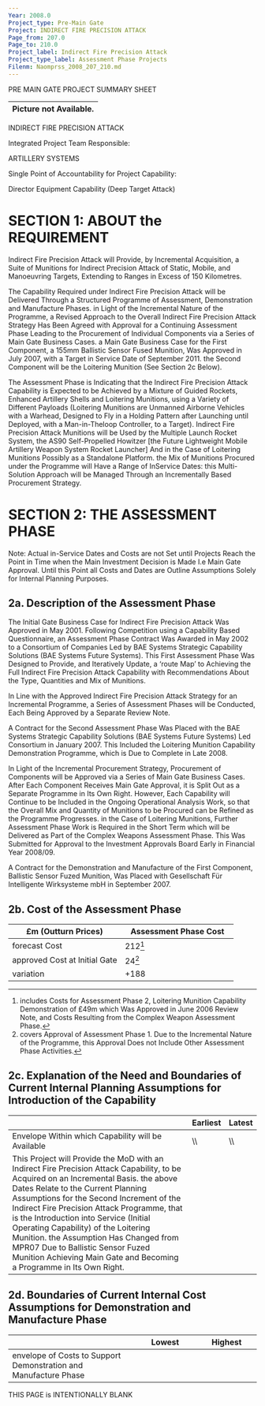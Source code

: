 ```yaml
---
Year: 2008.0
Project_type: Pre-Main Gate
Project: INDIRECT FIRE PRECISION ATTACK
Page_from: 207.0
Page_to: 210.0
Project_label: Indirect Fire Precision Attack
Project_type_label: Assessment Phase Projects
Filenm: Naomprss_2008_207_210.md
---
```

PRE MAIN GATE PROJECT SUMMARY SHEET

| Picture not Available. |
|----------------------------|

INDIRECT FIRE PRECISION ATTACK

Integrated Project Team Responsible:

ARTILLERY SYSTEMS

Single Point of Accountability for Project Capability:

Director Equipment Capability (Deep Target Attack)

# SECTION 1: ABOUT the REQUIREMENT

Indirect Fire Precision Attack will Provide, by Incremental Acquisition, a Suite of Munitions for Indirect Precision Attack of Static, Mobile, and Manoeuvring Targets, Extending to Ranges in Excess of 150 Kilometres.

The Capability Required under Indirect Fire Precision Attack will be Delivered Through a Structured Programme of Assessment, Demonstration and Manufacture Phases. in Light of the Incremental Nature of the Programme, a Revised Approach to the Overall Indirect Fire Precision Attack Strategy Has Been Agreed with Approval for a Continuing Assessment Phase Leading to the Procurement of Individual Components via a Series of Main Gate Business Cases. a Main Gate Business Case for the First Component, a 155mm Ballistic Sensor Fused Munition, Was Approved in July 2007, with a Target in Service Date of September 2011. the Second Component will be the Loitering Munition (See Section 2c Below).

The Assessment Phase is Indicating that the Indirect Fire Precision Attack Capability is Expected to be Achieved by a Mixture of Guided Rockets, Enhanced Artillery Shells and Loitering Munitions, using a Variety of Different Payloads (Loitering Munitions are Unmanned Airborne Vehicles with a Warhead, Designed to Fly in a Holding Pattern after Launching until Deployed, with a Man-in-Theloop Controller, to a Target). Indirect Fire Precision Attack Munitions will be Used by the Multiple Launch Rocket System, the AS90 Self-Propelled Howitzer \[the Future Lightweight Mobile Artillery Weapon System Rocket Launcher\]
And in the Case of Loitering Munitions Possibly as a Standalone Platform. the Mix of Munitions Procured under the Programme will Have a Range of InService Dates: this Multi-Solution Approach will be Managed Through an Incrementally Based Procurement Strategy.

# SECTION 2: THE ASSESSMENT PHASE

Note: Actual in-Service Dates and Costs are not Set until Projects Reach the Point in Time when the Main Investment Decision is Made I.e Main Gate Approval. Until this Point all Costs and Dates are Outline Assumptions Solely for Internal Planning Purposes.

## 2a. Description of the Assessment Phase

The Initial Gate Business Case for Indirect Fire Precision Attack Was Approved in May 2001. Following Competition using a Capability Based Questionnaire, an Assessment Phase Contract Was Awarded in May 2002 to a Consortium of Companies Led by BAE Systems Strategic Capability Solutions (BAE Systems Future Systems). This First Assessment Phase Was Designed to Provide, and Iteratively Update, a ‘route Map’ to Achieving the Full Indirect Fire Precision Attack Capability with Recommendations About the Type, Quantities and Mix of Munitions.

In Line with the Approved Indirect Fire Precision Attack Strategy for an Incremental Programme, a Series of Assessment Phases will be Conducted, Each Being Approved by a Separate Review Note.

A Contract for the Second Assessment Phase Was Placed with the BAE Systems Strategic Capability Solutions (BAE Systems Future Systems) Led Consortium in January 2007. This Included the Loitering Munition Capability Demonstration Programme, which is Due to Complete in Late 2008.

In Light of the Incremental Procurement Strategy, Procurement of Components will be Approved via a Series of Main Gate Business Cases. After Each Component Receives Main Gate Approval, it is Split Out as a Separate Programme in Its Own Right. However, Each Capability will Continue to be Included in the Ongoing Operational Analysis Work, so that the Overall Mix and Quantity of Munitions to be Procured can be Refined as the Programme Progresses. in the Case of Loitering Munitions, Further Assessment Phase Work is Required in the Short Term which will be Delivered as Part of the Complex Weapons Assessment Phase. This Was Submitted for Approval to the Investment Approvals Board Early in Financial Year 2008/09.

A Contract for the Demonstration and Manufacture of the First Component, Ballistic Sensor Fuzed Munition, Was Placed with Gesellschaft Für Intelligente Wirksysteme mbH in September 2007.

## 2b. Cost of the Assessment Phase

<table>
<colgroup>
<col Style="Width: 50%" />
<col Style="Width: 50%" />
</Colgroup>
<thead>
<tr>
<th>
£m (Outturn Prices)
</Th>
<th>
Assessment Phase Cost
</Th>
</Tr>
</Thead>
<tbody>
<tr>
<td>forecast Cost</Td>
<td>
212<a Href="Fn1" Class="Footnote-Ref" Id="Fnref1"
Role="Doc-Noteref"><sup>1</Sup></A>
</Td>
</Tr>
<tr>
<td>approved Cost at Initial Gate</Td>
<td>
24<a Href="Fn2" Class="Footnote-Ref" Id="Fnref2"
Role="Doc-Noteref"><sup>2</Sup></A>
</Td>
</Tr>
<tr>
<td>variation</Td>
<td>
+188
</Td>
</Tr>
</Tbody>
</Table>
<section Id="Footnotes" Class="Footnotes Footnotes-End-of-Document"
Role="Doc-Endnotes">
<hr />
<ol>
<li Id="Fn1">includes Costs for Assessment Phase 2, Loitering Munition Capability Demonstration of £49m which Was Approved in June 2006 Review Note, and Costs Resulting from the Complex Weapon Assessment Phase.<a Href="Fnref1" Class="Footnote-Back"
Role="Doc-Backlink">↩︎</A></Li>
<li Id="Fn2">covers Approval of Assessment Phase 1. Due to the Incremental Nature of the Programme, this Approval Does not Include Other Assessment Phase Activities.<a Href="Fnref2"
Class="Footnote-Back" Role="Doc-Backlink">↩︎</A></Li>
</Ol>
</Section>

## 2c. Explanation of the Need and Boundaries of Current Internal Planning Assumptions for Introduction of the Capability

|                                                                                                                                                                                                                                                                                                                                                                                                                                                                                                               | Earliest | Latest |
|-----------------------------------|-------------------|-------------------|
| Envelope Within which Capability will be Available                                                                                                                                                                                                                                                                                                                                                                                                                                                            | \\\       | \\\     |
| This Project will Provide the MoD with an Indirect Fire Precision Attack Capability, to be Acquired on an Incremental Basis. the above Dates Relate to the Current Planning Assumptions for the Second Increment of the Indirect Fire Precision Attack Programme, that is the Introduction into Service (Initial Operating Capability) of the Loitering Munition. the Assumption Has Changed from MPR07 Due to Ballistic Sensor Fuzed Munition Achieving Main Gate and Becoming a Programme in Its Own Right. |              |            |

## 2d. Boundaries of Current Internal Cost Assumptions for Demonstration and Manufacture Phase

<table>
<colgroup>
<col Style="Width: 50%" />
<col Style="Width: 25%" />
<col Style="Width: 24%" />
</Colgroup>
<thead>
<tr>
<th></Th>
<th>
Lowest
</Th>
<th>
Highest
</Th>
</Tr>
</Thead>
<tbody>
<tr>
<td>envelope of Costs to Support Demonstration and Manufacture Phase</Td>
<td>

</Td>
<td>

</Td>
</Tr>
</Tbody>
</Table>

THIS PAGE is INTENTIONALLY BLANK
